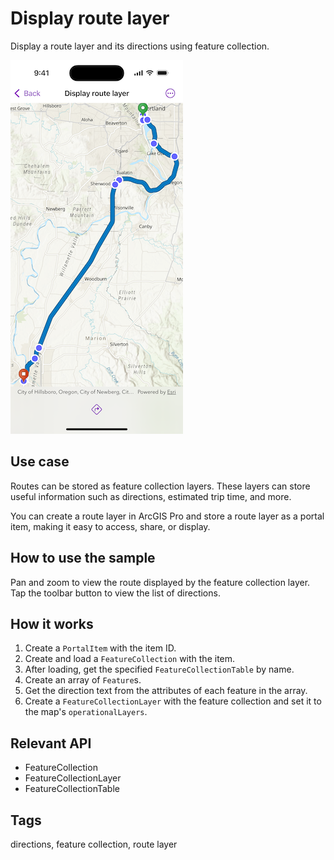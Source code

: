 # Display route layer

Display a route layer and its directions using feature collection.

![Image of Display route layer sample](display-route-layer.png)

## Use case

Routes can be stored as feature collection layers. These layers can store useful information such as directions, estimated trip time, and more.

You can create a route layer in ArcGIS Pro and store a route layer as a portal item, making it easy to access, share, or display.

## How to use the sample

Pan and zoom to view the route displayed by the feature collection layer. Tap the toolbar button to view the list of directions.

## How it works

1. Create a `PortalItem` with the item ID.
2. Create and load a `FeatureCollection` with the item.
3. After loading, get the specified `FeatureCollectionTable` by name.
4. Create an array of `Feature`s.
5. Get the direction text from the attributes of each feature in the array.
6. Create a `FeatureCollectionLayer` with the feature collection and set it to the map's `operationalLayers`.

## Relevant API

* FeatureCollection
* FeatureCollectionLayer
* FeatureCollectionTable

## Tags

directions, feature collection, route layer
